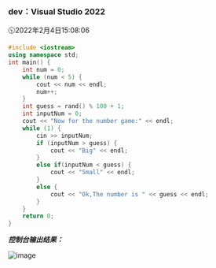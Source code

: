### dev：Visual Studio 2022
🕥2022年2月4日15:08:06
```C++
#include <iostream>
using namespace std;
int main() {
    int num = 0;
    while (num < 5) {
        cout << num << endl;
        num++;
    }
    int guess = rand() % 100 + 1;
    int inputNum = 0;
    cout << "Now for the number game:" << endl;
    while (1) {
        cin >> inputNum;
        if (inputNum > guess) {
            cout << "Big" << endl;
        }
        else if(inputNum < guess) {
            cout << "Small" << endl;
        }
        else {
            cout << "Ok,The number is " << guess << endl;
        }
    }
    return 0;
}

```
***控制台输出结果：***  

![image](https://user-images.githubusercontent.com/39286292/152486719-cc792930-623e-4ab0-8537-4d61f8f2f849.png)
